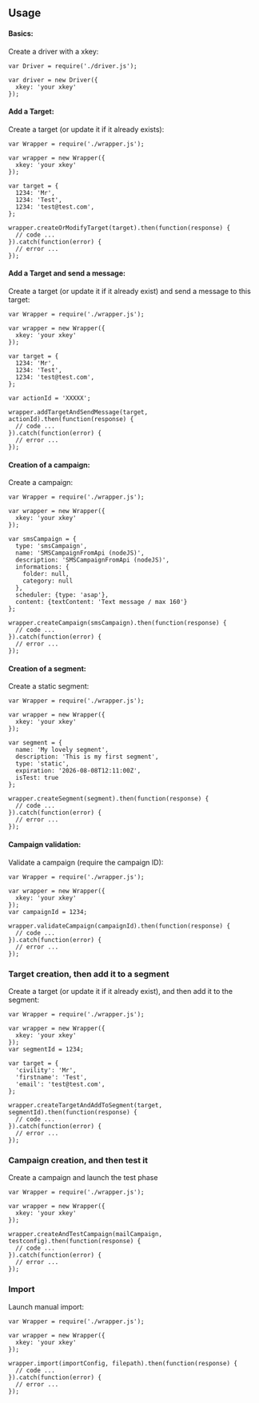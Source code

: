 Usage
--

#### Basics:

Create a driver with a xkey:
```
var Driver = require('./driver.js');

var driver = new Driver({
  xkey: 'your xkey'
});
```

#### Add a Target:

Create a target (or update it if it already exists):
```
var Wrapper = require('./wrapper.js');

var wrapper = new Wrapper({
  xkey: 'your xkey'
});

var target = {
  1234: 'Mr',
  1234: 'Test',
  1234: 'test@test.com',
};

wrapper.createOrModifyTarget(target).then(function(response) {
  // code ...
}).catch(function(error) {
  // error ...
});
```

#### Add a Target and send a message:

Create a target (or update it if it already exist) and send a message to this target:
```
var Wrapper = require('./wrapper.js');

var wrapper = new Wrapper({
  xkey: 'your xkey'
});

var target = {
  1234: 'Mr',
  1234: 'Test',
  1234: 'test@test.com',
};

var actionId = 'XXXXX';

wrapper.addTargetAndSendMessage(target, actionId).then(function(response) {
  // code ...
}).catch(function(error) {
  // error ...
});
```

#### Creation of a campaign:

Create a campaign:
```
var Wrapper = require('./wrapper.js');

var wrapper = new Wrapper({
  xkey: 'your xkey'
});

var smsCampaign = {
  type: 'smsCampaign',
  name: 'SMSCampaignFromApi (nodeJS)',
  description: 'SMSCampaignFromApi (nodeJS)',
  informations: {
    folder: null,
    category: null
  },
  scheduler: {type: 'asap'},
  content: {textContent: 'Text message / max 160'}
};

wrapper.createCampaign(smsCampaign).then(function(response) {
  // code ...
}).catch(function(error) {
  // error ...
});
```
#### Creation of a segment:

Create a static segment:
```
var Wrapper = require('./wrapper.js');

var wrapper = new Wrapper({
  xkey: 'your xkey'
});

var segment = {
  name: 'My lovely segment',
  description: 'This is my first segment',
  type: 'static',
  expiration: '2026-08-08T12:11:00Z',
  isTest: true
};

wrapper.createSegment(segment).then(function(response) {
  // code ...
}).catch(function(error) {
  // error ...
});
```

#### Campaign validation:

Validate a campaign (require the campaign ID):

```
var Wrapper = require('./wrapper.js');

var wrapper = new Wrapper({
  xkey: 'your xkey'
});
var campaignId = 1234;

wrapper.validateCampaign(campaignId).then(function(response) {
  // code ...
}).catch(function(error) {
  // error ...
});
```

### Target creation, then add it to a segment

Create a target (or update it if it already exist), and then add it to the segment:

```
var Wrapper = require('./wrapper.js');

var wrapper = new Wrapper({
  xkey: 'your xkey'
});
var segmentId = 1234;

var target = {
  'civility': 'Mr',
  'firstname': 'Test',
  'email': 'test@test.com',
};

wrapper.createTargetAndAddToSegment(target, segmentId).then(function(response) {
  // code ...
}).catch(function(error) {
  // error ...
});
```

### Campaign creation, and then test it

Create a campaign and launch the test phase

```
var Wrapper = require('./wrapper.js');

var wrapper = new Wrapper({
  xkey: 'your xkey'
});

wrapper.createAndTestCampaign(mailCampaign, testconfig).then(function(response) {
  // code ...
}).catch(function(error) {
  // error ...
});
```

### Import

Launch manual import:
```
var Wrapper = require('./wrapper.js');

var wrapper = new Wrapper({
  xkey: 'your xkey'
});

wrapper.import(importConfig, filepath).then(function(response) {
  // code ...
}).catch(function(error) {
  // error ...
});
```
